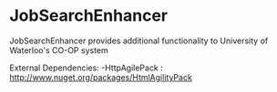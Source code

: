 JobSearchEnhancer
=================

JobSearchEnhancer provides additional functionality to University of Waterloo's CO-OP system

External Dependencies:
-HttpAgilePack : http://www.nuget.org/packages/HtmlAgilityPack
